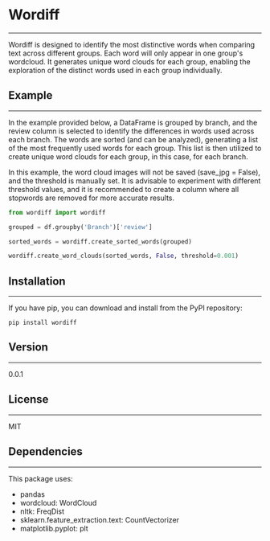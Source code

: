 # Wordiff
-----
Wordiff is designed to identify the most distinctive words when comparing text across different groups. Each word will only appear in one group's wordcloud. It generates unique word clouds for each group, enabling the exploration of the distinct words used in each group individually.

## Example
----
In the example provided below, a DataFrame is grouped by branch, and the review column is selected to identify the differences in words used across each branch. The words are sorted (and can be analyzed), generating a list of the most frequently used words for each group. This list is then utilized to create unique word clouds for each group, in this case, for each branch.

In this example, the word cloud images will not be saved (save_jpg = False), and the threshold is manually set. It is advisable to experiment with different threshold values, and it is recommended to create a column where all stopwords are removed for more accurate results.

```python
from wordiff import wordiff

grouped = df.groupby('Branch')['review']

sorted_words = wordiff.create_sorted_words(grouped)

wordiff.create_word_clouds(sorted_words, False, threshold=0.001)
```

## Installation
-----
If you have pip, you can download and install from the PyPI repository:
```
pip install wordiff
```

## Version
-----
0.0.1

## License
----
MIT

## Dependencies
-----
This package uses:
- pandas
- wordcloud: WordCloud
- nltk: FreqDist
- sklearn.feature_extraction.text: CountVectorizer
- matplotlib.pyplot: plt